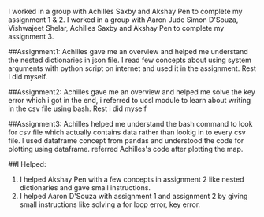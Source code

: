 I worked in a group with Achilles Saxby and Akshay Pen to complete my assignment 1 & 2.
I worked in a group with Aaron Jude Simon D'Souza, Vishwajeet Shelar, Achilles Saxby and Akshay Pen to complete my assignment 3.



##Assignment1:
Achilles gave me an overview and helped me understand the nested dictionaries in json file. I read few concepts about using system arguments with python script on internet and used it in the assignment. Rest I did myself.

##Assignment2:
Achilles gave me an overview and helped me solve the key error which i got in the end, i referred to ucsl module to learn about writing in the csv file using bash. Rest i did myself

##Assignment3:
Achilles helped me understand the bash command to look for csv file which actually contains data rather than lookig in to every csv file. I used dataframe concept from pandas and understood the code for plotting using dataframe. referred Achilles's code after plotting the map.


##I Helped:
1) I helped Akshay Pen with a few concepts in assignment 2 like nested dictionaries and gave small instructions.
2) I helped Aaron D'Souza with assignment 1 and assignment 2 by giving small instructions like solving a for loop error, key error.

